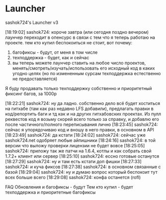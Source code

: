 # Launcher
sashok724's Launcher v3

[18:19:02] sashok724: короче завтра (или сегодня поздно вечером) лаунчер переходит в опенсурс в связи с тем что я теперь работаю на проекте. тем кто купил беспокоиться не стоит, вот почему:
1) багофиксы - будут, от меня в том числе
2) техподдержка - будет, как и сейчас
3) вы теперь можете лаунчер ставить на любое число проектов, менять/смотреть/изучать/использовать его исходный код в каких угодно целях (но по измененным сурсам техподдержка естественно не предоставляется)

Я буду продавать только техподдержку собственно и приоритетный фиксинг багов, за 1000р

[18:22:21] sashok724: ну да ладно. собственно дело всё будет хоститься на гитхабе (там как раз недавно LFS добавили), предлагать правки в код/репортить баги и тд как и на других гитхабовских проектах. Из пулл реквестов код я возьму скорей всего только за справку, и добавлю его после частичного/полного переписывания лично
[18:23:45] sashok724: сейчас я упорядочиваю код и вношу в него правки, в основном в API
[18:23:49] sashok724: да кстати
[18:24:02] sashok724: сейчас уже sashok724.net одобряет любые айпишники
[18:24:16] sashok724: в той версии что выложу проверки лицензии не будет вовсе
[18:25:05] sashok724: приложу так же патчи на 1.6.4, котлы и как собрать свой 1.7.2+ клиент или сервер
[18:25:10] sashok724: ессно готовые останутся
[18:27:29] sashok724: ну и там есть кстати доп фишки
[18:27:33] sashok724: и куча фиксов
[18:27:38] sashok724: в основном связанные с базой
[18:29:04] sashok724: ну и думаю вопрос который беспокоит тут всех больше всего
[18:29:08] sashok724: конфа останется (rofl)

FAQ
Обновления и багофиксы - будут
Тем кто купил - будет техподдержка и приоритетные багофиксы
